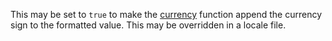 This may be set to <code>true</code> to make the <a href="#!/api/Ext.util.Format-method-currency" rel="Ext.util.Format-method-currency" class="docClass">currency</a> function
append the currency sign to the formatted value.
This may be overridden in a locale file.
